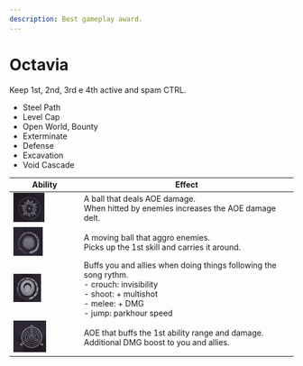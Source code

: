 ```yaml
---
description: Best gameplay award.
---
```


# Octavia

Keep 1st, 2nd, 3rd e 4th active and spam CTRL.

* Steel Path
* Level Cap
* Open World, Bounty
* Exterminate
* Defense
* Excavation
* Void Cascade

<table><thead><tr><th width="111">Ability</th><th>Effect</th></tr></thead><tbody><tr><td><img src=".gitbook/assets/image (57).png" alt="" data-size="original"></td><td>A ball that deals AOE damage.<br>When hitted by enemies increases the AOE damage delt.</td></tr><tr><td><img src=".gitbook/assets/image (58).png" alt="" data-size="original"></td><td>A moving ball that aggro enemies.<br>Picks up the 1st skill and carries it around.</td></tr><tr><td><img src=".gitbook/assets/image (59).png" alt="" data-size="original"></td><td>Buffs you and allies when doing things following the song rythm.<br>- crouch: invisibility<br>- shoot: + multishot<br>- melee: + DMG<br>- jump: parkhour speed</td></tr><tr><td><img src=".gitbook/assets/image (60).png" alt="" data-size="original"></td><td>AOE that buffs the 1st ability range and damage.<br>Additional DMG boost to you and allies.</td></tr></tbody></table>

